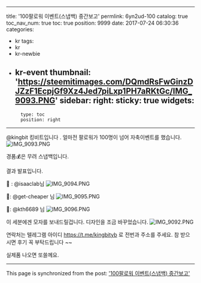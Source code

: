 
---
title: '100팔로워 이벤트(스냅백) 중간보고'
permlink: 6yn2ud-100
catalog: true
toc_nav_num: true
toc: true
position: 9999
date: 2017-07-24 06:30:36
categories:
- kr
tags:
- kr
- kr-newbie
- kr-event
thumbnail: 'https://steemitimages.com/DQmdRsFwGinzDJZzF1EcpjGf9Xz4Jed7piLxp1PH7aRKtGc/IMG_9093.PNG'
sidebar:
    right:
        sticky: true
widgets:
    -
        type: toc
        position: right
---


@kingbit 킹비트입니다  . 
얼마전 팔로워가 100명이 넘어  자축이벤트를 했습니다.   
![IMG_9093.PNG](https://steemitimages.com/DQmdRsFwGinzDJZzF1EcpjGf9Xz4Jed7piLxp1PH7aRKtGc/IMG_9093.PNG)

경품💰은 무려 스냅백입니다. 

결과 발표입니다. 

🥇 : @isaaclab님 
![IMG_9094.PNG](https://steemitimages.com/DQmbLD8boF2tkTbjWHor4bYwSAD78EN8wVtNL836v8JaBAT/IMG_9094.PNG)

🥈: @get-cheaper 님
![IMG_9095.PNG](https://steemitimages.com/DQmVp5DeN23VG71WiFG1KL1QZju1zWUwQ386rvSo6TDD8MA/IMG_9095.PNG)


🥉: @kth6689 님
![IMG_9096.PNG](https://steemitimages.com/DQmNuxJmf8bGAqmB29sP987P7Vbjipy2vyJu3CymA9FhHsy/IMG_9096.PNG)

이 세분에겐 모자를 보내드릴겁니다. 
디자인을 조금 바꾸었습니다. 
![IMG_9092.PNG](https://steemitimages.com/DQmTXaPXMFoQTPkCARSg9fPXqE7TKpf8AANFQPGLEhWN4rD/IMG_9092.PNG)


연락처는 텔레그램 아이디 https://t.me/kingbityb 로 전번과 주소를 주세요. 
참 받으시면 후기 꼭 부탁드립니다 ~~

실제품 나오면 또쓸께요.

- - -

This page is synchronized from the post: ['100팔로워 이벤트(스냅백) 중간보고'](https://steemit.com/@kingbit/6yn2ud-100)

